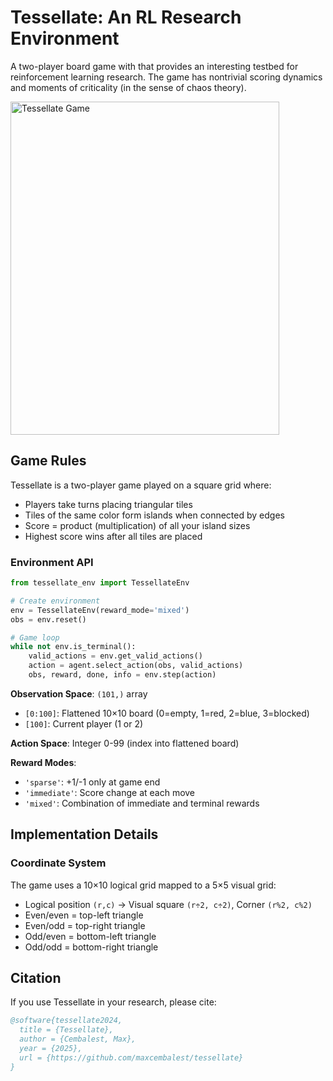 # Tessellate: An RL Research Environment

A two-player board game with that provides an interesting testbed for reinforcement learning research. The game has nontrivial scoring dynamics and moments of criticality (in the sense of chaos theory).

<img width="430" height="533" alt="Tessellate Game" src="https://github.com/user-attachments/assets/e1099218-2efc-4d6b-9dc3-114493b3c8f8" />

## Game Rules

Tessellate is a two-player game played on a square grid where:
- Players take turns placing triangular tiles
- Tiles of the same color form islands when connected by edges
- Score = product (multiplication) of all your island sizes
- Highest score wins after all tiles are placed

### Environment API

```python
from tessellate_env import TessellateEnv

# Create environment
env = TessellateEnv(reward_mode='mixed')
obs = env.reset()

# Game loop
while not env.is_terminal():
    valid_actions = env.get_valid_actions()
    action = agent.select_action(obs, valid_actions)
    obs, reward, done, info = env.step(action)
```

**Observation Space**: `(101,)` array
- `[0:100]`: Flattened 10×10 board (0=empty, 1=red, 2=blue, 3=blocked)
- `[100]`: Current player (1 or 2)

**Action Space**: Integer 0-99 (index into flattened board)

**Reward Modes**:
- `'sparse'`: +1/-1 only at game end
- `'immediate'`: Score change at each move
- `'mixed'`: Combination of immediate and terminal rewards


## Implementation Details

### Coordinate System

The game uses a 10×10 logical grid mapped to a 5×5 visual grid:
- Logical position `(r,c)` → Visual square `(r÷2, c÷2)`, Corner `(r%2, c%2)`
- Even/even = top-left triangle
- Even/odd = top-right triangle
- Odd/even = bottom-left triangle
- Odd/odd = bottom-right triangle

## Citation

If you use Tessellate in your research, please cite:
```bibtex
@software{tessellate2024,
  title = {Tessellate},
  author = {Cembalest, Max},
  year = {2025},
  url = {https://github.com/maxcembalest/tessellate}
}
```

